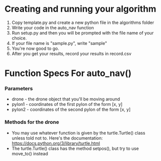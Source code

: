 # Creating and running your algorithm

1. Copy template.py and create a new python file in the algorithms folder
2. Write your code in the auto_nav function
3. Run setup.py and then you will be prompted with the file name of your choice.
4. If your file name is "sample.py", write "sample"
5. You're now good to go.
6. After you get your results, record your results in record.csv

# Function Specs For auto_nav()

### Parameters

* drone - the drone object that you'll be moving around
* pylon1 - coordinates of the first pylon of the form [x, y]
* pylon2 - coordinates of the second pylon of the form [x, y]

### Methods for the drone

* You may use whatever function is given by the turtle.Turtle() class unless told not to. Here's the documentation: https://docs.python.org/3/library/turtle.html
* The turtle.Turtle() class has the method setpos(), but try to use move_to() instead
